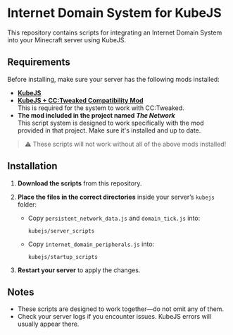 # Internet Domain System for KubeJS

This repository contains scripts for integrating an Internet Domain System into your Minecraft server using KubeJS.

## Requirements

Before installing, make sure your server has the following mods installed:

- **[KubeJS](https://www.curseforge.com/minecraft/mc-mods/kubejs)**  
- **[KubeJS + CC:Tweaked Compatibility Mod](https://www.curseforge.com/minecraft/mc-mods/kubejs-computercraft)**  
  This is required for the system to work with CC:Tweaked.
- **The mod included in the project named _The Network_**  
  This script system is designed to work specifically with the mod provided in that project. Make sure it's installed and up to date.

> ⚠️ These scripts will not work without all of the above mods installed!

## Installation

1. **Download the scripts** from this repository.

2. **Place the files in the correct directories** inside your server’s `kubejs` folder:

   - Copy `persistent_network_data.js` and `domain_tick.js` into:
     ```
     kubejs/server_scripts
     ```

   - Copy `internet_domain_peripherals.js` into:
     ```
     kubejs/startup_scripts
     ```

3. **Restart your server** to apply the changes.

## Notes

- These scripts are designed to work together—do not omit any of them.
- Check your server logs if you encounter issues. KubeJS errors will usually appear there.

